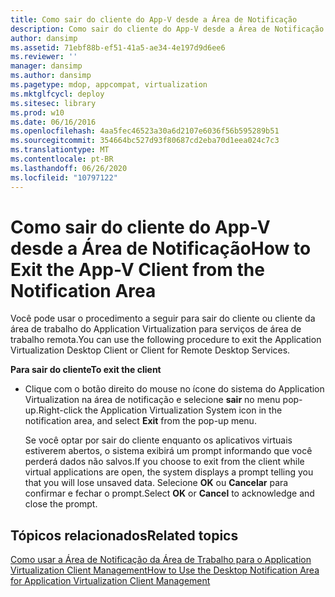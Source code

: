 ```yaml
---
title: Como sair do cliente do App-V desde a Área de Notificação
description: Como sair do cliente do App-V desde a Área de Notificação
author: dansimp
ms.assetid: 71ebf88b-ef51-41a5-ae34-4e197d9d6ee6
ms.reviewer: ''
manager: dansimp
ms.author: dansimp
ms.pagetype: mdop, appcompat, virtualization
ms.mktglfcycl: deploy
ms.sitesec: library
ms.prod: w10
ms.date: 06/16/2016
ms.openlocfilehash: 4aa5fec46523a30a6d2107e6036f56b595289b51
ms.sourcegitcommit: 354664bc527d93f80687cd2eba70d1eea024c7c3
ms.translationtype: MT
ms.contentlocale: pt-BR
ms.lasthandoff: 06/26/2020
ms.locfileid: "10797122"
---
```

# <span data-ttu-id="fe6d4-103">Como sair do cliente do App-V desde a Área de Notificação</span><span class="sxs-lookup"><span data-stu-id="fe6d4-103">How to Exit the App-V Client from the Notification Area</span></span>


<span data-ttu-id="fe6d4-104">Você pode usar o procedimento a seguir para sair do cliente ou cliente da área de trabalho do Application Virtualization para serviços de área de trabalho remota.</span><span class="sxs-lookup"><span data-stu-id="fe6d4-104">You can use the following procedure to exit the Application Virtualization Desktop Client or Client for Remote Desktop Services.</span></span>

**<span data-ttu-id="fe6d4-105">Para sair do cliente</span><span class="sxs-lookup"><span data-stu-id="fe6d4-105">To exit the client</span></span>**

-   <span data-ttu-id="fe6d4-106">Clique com o botão direito do mouse no ícone do sistema do Application Virtualization na área de notificação e selecione **sair** no menu pop-up.</span><span class="sxs-lookup"><span data-stu-id="fe6d4-106">Right-click the Application Virtualization System icon in the notification area, and select **Exit** from the pop-up menu.</span></span>

    <span data-ttu-id="fe6d4-107">Se você optar por sair do cliente enquanto os aplicativos virtuais estiverem abertos, o sistema exibirá um prompt informando que você perderá dados não salvos.</span><span class="sxs-lookup"><span data-stu-id="fe6d4-107">If you choose to exit from the client while virtual applications are open, the system displays a prompt telling you that you will lose unsaved data.</span></span> <span data-ttu-id="fe6d4-108">Selecione **OK** ou **Cancelar** para confirmar e fechar o prompt.</span><span class="sxs-lookup"><span data-stu-id="fe6d4-108">Select **OK** or **Cancel** to acknowledge and close the prompt.</span></span>

## <span data-ttu-id="fe6d4-109">Tópicos relacionados</span><span class="sxs-lookup"><span data-stu-id="fe6d4-109">Related topics</span></span>


[<span data-ttu-id="fe6d4-110">Como usar a Área de Notificação da Área de Trabalho para o Application Virtualization Client Management</span><span class="sxs-lookup"><span data-stu-id="fe6d4-110">How to Use the Desktop Notification Area for Application Virtualization Client Management</span></span>](how-to-use-the-desktop-notification-area-for-application-virtualization-client-management.md)

 

 





